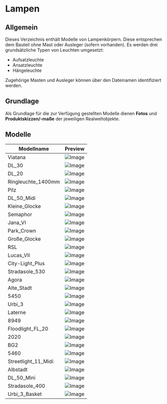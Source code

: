 # Lampen
## Allgemein
Dieses Verzeichnis enthält Modelle von Lampenkörpern. Diese entsprechen dem Bauteil ohne Mast oder Ausleger (sofern vorhanden). 
Es werden drei grundsätzliche Typen von Leuchten umgesetzt:
- Aufsatzleuchte
- Ansatzleuchte
- Hängeleuchte

Zugehörige Masten und Ausleger können über den Dateinamen identifiziert werden.

## Grundlage
Als Grundlage für die zur Verfügung gestellten Modelle dienen **Fotos** und **Produktskizzen/-maße** der jeweiligen Realweltobjekte. 
## Modelle 
 | Modellname | Preview | 
 | --- | --- | 
| Viatana |![Image](../../Thumbnails/Lampen/Viatana.jpg)| 
| DL_30 |![Image](../../Thumbnails/Lampen/DL_30.jpg)| 
| DL_20 |![Image](../../Thumbnails/Lampen/DL_20.jpg)| 
| Ringleuchte_1400mm |![Image](../../Thumbnails/Lampen/Ringleuchte_1400mm.jpg)| 
| Pilz |![Image](../../Thumbnails/Lampen/Pilz.jpg)| 
| DL_50_Midi |![Image](../../Thumbnails/Lampen/DL_50_Midi.jpg)| 
| Kleine_Glocke |![Image](../../Thumbnails/Lampen/Kleine_Glocke.jpg)| 
| Semaphor |![Image](../../Thumbnails/Lampen/Semaphor.jpg)| 
| Jana_VI |![Image](../../Thumbnails/Lampen/Jana_VI.jpg)| 
| Park_Crown |![Image](../../Thumbnails/Lampen/Park_Crown.jpg)| 
| Große_Glocke |![Image](../../Thumbnails/Lampen/Große_Glocke.jpg)| 
| RSL |![Image](../../Thumbnails/Lampen/RSL.jpg)| 
| Lucas_VII |![Image](../../Thumbnails/Lampen/Lucas_VII.jpg)| 
| City-Light_Plus |![Image](../../Thumbnails/Lampen/City-Light_Plus.jpg)| 
| Stradasole_530 |![Image](../../Thumbnails/Lampen/Stradasole_530.jpg)| 
| Agora |![Image](../../Thumbnails/Lampen/Agora.jpg)| 
| Alte_Stadt |![Image](../../Thumbnails/Lampen/Alte_Stadt.jpg)| 
| 5450 |![Image](../../Thumbnails/Lampen/5450.jpg)| 
| Urbi_3 |![Image](../../Thumbnails/Lampen/Urbi_3.jpg)| 
| Laterne |![Image](../../Thumbnails/Lampen/Laterne.jpg)| 
| 8949 |![Image](../../Thumbnails/Lampen/8949.jpg)| 
| Floodlight_FL_20 |![Image](../../Thumbnails/Lampen/Floodlight_FL_20.jpg)| 
| 2020 |![Image](../../Thumbnails/Lampen/2020.jpg)| 
| BG2 |![Image](../../Thumbnails/Lampen/BG2.jpg)| 
| 5460 |![Image](../../Thumbnails/Lampen/5460.jpg)| 
| Streetlight_11_Midi |![Image](../../Thumbnails/Lampen/Streetlight_11_Midi.jpg)| 
| Albstadt |![Image](../../Thumbnails/Lampen/Albstadt.jpg)| 
| DL_50_Mini |![Image](../../Thumbnails/Lampen/DL_50_Mini.jpg)| 
| Stradasole_400 |![Image](../../Thumbnails/Lampen/Stradasole_400.jpg)| 
| Urbi_3_Basket |![Image](../../Thumbnails/Lampen/Urbi_3_Basket.jpg)| 
